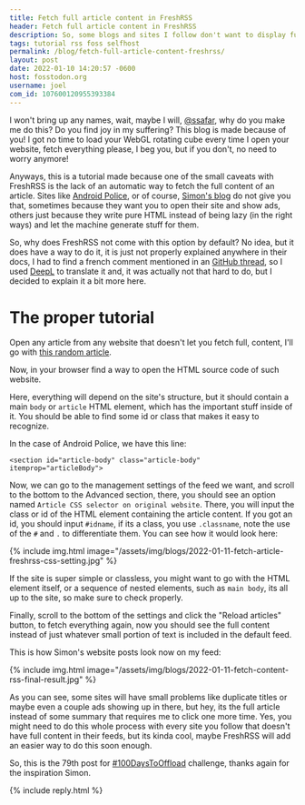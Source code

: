 ```yaml
---
title: Fetch full article content in FreshRSS
header: Fetch full article content in FreshRSS
description: So, some blogs and sites I follow don't want to display full articles in their RSS feed... fine, I'll do it myself, and also teach you!
tags: tutorial rss foss selfhost
permalink: /blog/fetch-full-article-content-freshrss/
layout: post
date: 2022-01-10 14:20:57 -0600
host: fosstodon.org
username: joel
com_id: 107600120955393384
---
```


I won't bring up any names, wait, maybe I will,
[@ssafar](https://fosstodon.org/@ssafar), why do you make me do this? Do you
find joy in my suffering? This blog is made because of you! I got no time to
load your WebGL rotating cube every time I open your website, fetch everything
please, I beg you, but if you don't, no need to worry anymore!


Anyways, this is a tutorial made because one of the small caveats with FreshRSS
is the lack of an automatic way to fetch the full content of an article. Sites
like [Android Police](https://androidpolice.com), or of course, [Simon's
blog](https://simonsafar.com) do not give you that, sometimes because they want you to open their
site and show ads, others just because they write pure HTML instead of being
lazy (in the right ways) and let the machine generate stuff for them.

So, why does FreshRSS not come with this option by default? No idea, but it
does have a way to do it, it is just not properly explained anywhere in their
docs, I had to find a french comment mentioned in an [GitHub thread](https://github.com/FreshRSS/FreshRSS/issues/785), so I used
[DeepL](https://deepl.com) to translate it and, it was actually not that hard
to do, but I decided to explain it a bit more here.

# The proper tutorial

Open any article from any website that doesn't let you fetch full, content,
I'll go with [this random article](https://www.androidpolice.com/2020/05/09/android-police-is-now-on-the-mastodon-social-network/).

Now, in your browser find a way to open the HTML source code of such website.

Here, everything will depend on the site's structure, but it should contain a
main `body` or `article` HTML element, which has the important stuff inside of
it. You should be able to find some id or class that makes it easy to
recognize.

In the case of Android Police, we have this line:

```
<section id="article-body" class="article-body" itemprop="articleBody">
```

Now, we can go to the management settings of the feed we want, and scroll to
the bottom to the Advanced section, there, you should see an option named
`Article CSS selector on original website`. There, you will input the class or
id of the HTML element containing the article content. If you got an id, you
should input `#idname`, if its a class, you use `.classname`, note the use of
the `#` and `.` to differentiate them. You can see how it would look here:

{% include img.html image="/assets/img/blogs/2022-01-11-fetch-article-freshrss-css-setting.jpg" %}

If the site is super simple or classless, you might want to go with the HTML
element itself, or a sequence of nested elements, such as `main body`, its all
up to the site, so make sure to check properly.

Finally, scroll to the bottom of the settings and click the "Reload articles"
button, to fetch everything again, now you should see the full content instead
of just whatever small portion of text is included in the default feed.

This is how Simon's website posts look now on my feed:

{% include img.html image="/assets/img/blogs/2022-01-11-fetch-content-rss-final-result.jpg" %}

As you can see, some sites will have small problems like duplicate titles or
maybe even a couple ads showing up in there, but hey, its the full article
instead of some summary that requires me to click one more time. Yes, you might
need to do this whole process with every site you follow that doesn't have full
content in their feeds, but its kinda cool, maybe FreshRSS will add an easier
way to do this soon enough.

So, this is the 79th post for [#100DaysToOffload](https://100DaysToOffload.com)
challenge, thanks again for the inspiration Simon.

{% include reply.html %}
